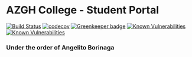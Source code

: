 # AZGH College - Student Portal

[![Build Status](https://travis-ci.org/larongbingo/AZGH-College-Public-Portal.svg?branch=master)](https://travis-ci.org/larongbingo/AZGH-College-Public-Portal)
[![codecov](https://codecov.io/gh/larongbingo/AZGH-College-Public-Portal/branch/master/graph/badge.svg)](https://codecov.io/gh/larongbingo/AZGH-College-Public-Portal)
[![Greenkeeper badge](https://badges.greenkeeper.io/larongbingo/AZGH-College-Public-Portal.svg)](https://greenkeeper.io/)
[![Known Vulnerabilities](https://snyk.io/test/github/larongbingo/AZGH-College-Public-Portal/badge.svg?targetFile=backend%2Fpackage.json)](https://snyk.io/test/github/larongbingo/AZGH-College-Public-Portal?targetFile=backend%2Fpackage.json)
[![Known Vulnerabilities](https://snyk.io/test/github/larongbingo/AZGH-College-Public-Portal/badge.svg?targetFile=frontend%2Fpackage.json)](https://snyk.io/test/github/larongbingo/AZGH-College-Public-Portal?targetFile=frontend%2Fpackage.json)

### Under the order of Angelito Borinaga
